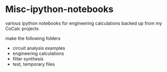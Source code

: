 # Misc-ipython-notebooks
various ipython notebooks for engineering calculations backed up from my CoCalc projects

make the following folders
- circuit analysis examples
- engineering calculations
- filter synthesis
- test, temporary files
